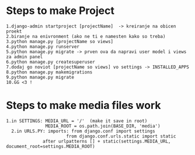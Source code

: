 # Steps to make Project
	1.django-admin startproject [projectName]  -> kreiranje na obicen proekt
	2.biranje na enivronment (ako ne ti e namesten kako so treba)
	3.python manage.py [projectName so views]
	4.python manage.py runserver
	5.python manage.py migrate -> prven ova da napravi user model i views za admin panel
	6.python manage.py createsuperuser
	7.dodaj go noviot [projectName so views] vo settings -> INSTALLED_APPS
	8.python manage.py makemigrations 
	9.python manage.py migrate
	10.GG <3 !

# Steps to make media files work
    1.in SETTINGS: MEDIA_URL = '/'  (make it save in root)
                   MEDIA_ROOT = os.path.join(BASE_DIR, 'media')
	  2.in URLS.PY: imports: from django.conf import settings
                           from django.conf.urls.static import static
                  after urlpatterns [] + static(settings.MEDIA_URL, document_root=settings.MEDIA_ROOT)
                  
